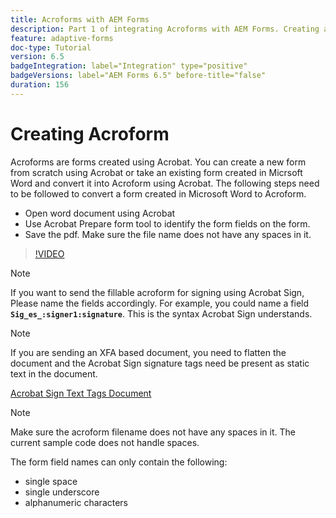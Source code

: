 ```yaml
---
title: Acroforms with AEM Forms
description: Part 1 of integrating Acroforms with AEM Forms. Creating an Adaptive Form using Acroform and merging the data to obtain a PDF.
feature: adaptive-forms
doc-type: Tutorial
version: 6.5
badgeIntegration: label="Integration" type="positive"
badgeVersions: label="AEM Forms 6.5" before-title="false"
duration: 156
---
```


# Creating Acroform

Acroforms are forms created using Acrobat. You can create a new form from scratch using Acrobat or take an existing form created in Micrsoft Word and convert it into Acroform using Acrobat. The following steps need to be followed to convert a form created in Microsoft Word to Acroform.

* Open word document using Acrobat
* Use Acrobat Prepare form tool to identify the form fields on the form.
* Save the pdf. Make sure the file name does not have any spaces in it.


>[!VIDEO](https://video.tv.adobe.com/v/22575?quality=12&learn=on)

>[!NOTE]
>
>If you want to send the fillable acroform for signing using Acrobat Sign, Please name the fields accordingly. For example, you could name a field **`Sig_es_:signer1:signature`**. This is the syntax Acrobat Sign understands.

>[!NOTE]
>
>If you are sending an XFA based document, you need to flatten the document and the Acrobat Sign signature tags need be present as static text in the document.

[Acrobat Sign Text Tags Document](https://helpx.adobe.com/sign/using/text-tag.html)

>[!NOTE]
>
>Make sure the acroform filename does not have any spaces in it. The current sample code does not handle spaces.
>
>The form field names can only contain the following:
>
>* single space 
>* single underscore
>* alphanumeric characters
